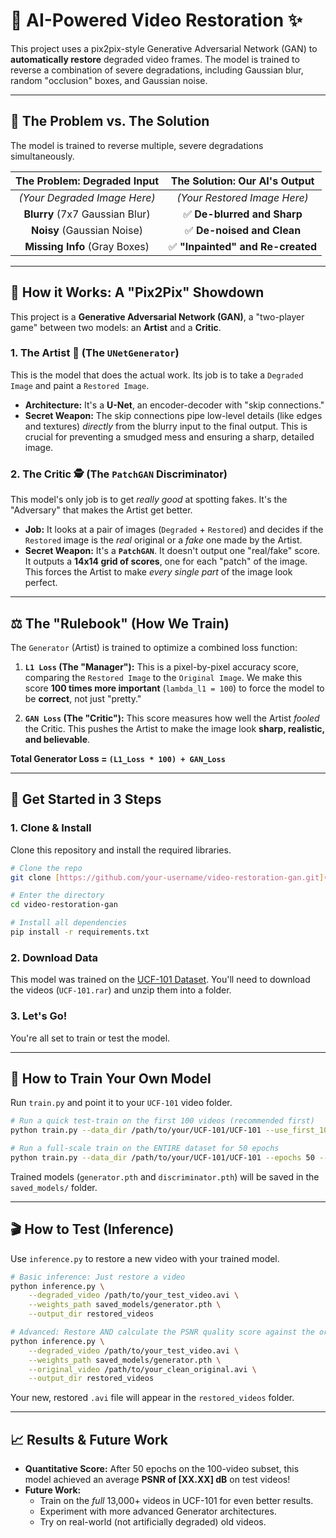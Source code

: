 # 🎥 AI-Powered Video Restoration ✨

This project uses a pix2pix-style Generative Adversarial Network (GAN) to **automatically restore** degraded video frames. The model is trained to reverse a combination of severe degradations, including Gaussian blur, random "occlusion" boxes, and Gaussian noise.

---

## 🎯 The Problem vs. The Solution

The model is trained to reverse multiple, severe degradations simultaneously.

| The Problem: Degraded Input | The Solution: Our AI's Output |
| :---: | :---: |
| *(Your Degraded Image Here)* | *(Your Restored Image Here)* |
| **Blurry** (7x7 Gaussian Blur) | ✅ **De-blurred and Sharp** |
| **Noisy** (Gaussian Noise) | ✅ **De-noised and Clean** |
| **Missing Info** (Gray Boxes) | ✅ **"Inpainted" and Re-created** |

---

## 🧠 How it Works: A "Pix2Pix" Showdown

This project is a **Generative Adversarial Network (GAN)**, a "two-player game" between two models: an **Artist** and a **Critic**.

### 1. The Artist 🎨 (The `UNetGenerator`)

This is the model that does the actual work. Its job is to take a `Degraded Image` and paint a `Restored Image`.

* **Architecture:** It's a **U-Net**, an encoder-decoder with "skip connections."
* **Secret Weapon:** The skip connections pipe low-level details (like edges and textures) *directly* from the blurry input to the final output. This is crucial for preventing a smudged mess and ensuring a sharp, detailed image.

### 2. The Critic 🕵️ (The `PatchGAN` Discriminator)

This model's only job is to get *really good* at spotting fakes. It's the "Adversary" that makes the Artist get better.

* **Job:** It looks at a pair of images (`Degraded` + `Restored`) and decides if the `Restored` image is the *real* original or a *fake* one made by the Artist.
* **Secret Weapon:** It's a **`PatchGAN`**. It doesn't output one "real/fake" score. It outputs a **14x14 grid of scores**, one for each "patch" of the image. This forces the Artist to make *every single part* of the image look perfect.

---

## ⚖️ The "Rulebook" (How We Train)

The `Generator` (Artist) is trained to optimize a combined loss function:

1.  **`L1 Loss` (The "Manager"):** This is a pixel-by-pixel accuracy score, comparing the `Restored Image` to the `Original Image`. We make this score **100 times more important** (`lambda_l1 = 100`) to force the model to be **correct**, not just "pretty."

2.  **`GAN Loss` (The "Critic"):** This score measures how well the Artist *fooled* the Critic. This pushes the Artist to make the image look **sharp, realistic, and believable**.

**Total Generator Loss = `(L1_Loss * 100) + GAN_Loss`**

---

## 🚀 Get Started in 3 Steps

### 1. Clone & Install
Clone this repository and install the required libraries.

```bash
# Clone the repo
git clone [https://github.com/your-username/video-restoration-gan.git](https://github.com/your-username/video-restoration-gan.git)

# Enter the directory
cd video-restoration-gan

# Install all dependencies
pip install -r requirements.txt
```

### 2. Download Data
This model was trained on the [UCF-101 Dataset](https://www.crcv.ucf.edu/data/UCF101.php). You'll need to download the videos (`UCF-101.rar`) and unzip them into a folder.

### 3. Let's Go!
You're all set to train or test the model.

---

## 🚂 How to Train Your Own Model

Run `train.py` and point it to your `UCF-101` video folder.

```bash
# Run a quick test-train on the first 100 videos (recommended first)
python train.py --data_dir /path/to/your/UCF-101/UCF-101 --use_first_100

# Run a full-scale train on the ENTIRE dataset for 50 epochs
python train.py --data_dir /path/to/your/UCF-101/UCF-101 --epochs 50 --batch_size 16
```
Trained models (`generator.pth` and `discriminator.pth`) will be saved in the `saved_models/` folder.

---

## 🎬 How to Test (Inference)

Use `inference.py` to restore a new video with your trained model.

```bash
# Basic inference: Just restore a video
python inference.py \
    --degraded_video /path/to/your_test_video.avi \
    --weights_path saved_models/generator.pth \
    --output_dir restored_videos

# Advanced: Restore AND calculate the PSNR quality score against the original
python inference.py \
    --degraded_video /path/to/your_test_video.avi \
    --weights_path saved_models/generator.pth \
    --original_video /path/to/your_clean_original.avi \
    --output_dir restored_videos
```
Your new, restored `.avi` file will appear in the `restored_videos` folder.

---

## 📈 Results & Future Work

* **Quantitative Score:** After 50 epochs on the 100-video subset, this model achieved an average **PSNR of [XX.XX] dB** on test videos!
* **Future Work:**
    * Train on the *full* 13,000+ videos in UCF-101 for even better results.
    * Experiment with more advanced Generator architectures.
    * Try on real-world (not artificially degraded) old videos.
